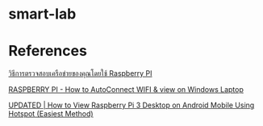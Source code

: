 # smart-lab


# References

[วิธีการตรวจสอบเครือข่ายของคุณโดยใช้ Raspberry PI](https://www.youtube.com/watch?v=zy9xis0IrpM)

[RASPBERRY PI - How to AutoConnect WIFI & view on Windows Laptop](https://www.youtube.com/watch?v=Z2Pjy7zpWZk)

[UPDATED | How to View Raspberry Pi 3 Desktop on Android Mobile Using Hotspot (Easiest Method)](https://www.youtube.com/watch?v=jHvJ-7lIySs)
